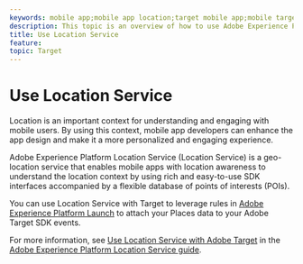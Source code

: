 ```yaml
---
keywords: mobile app;mobile app location;target mobile app;mobile target locations;location service;adobe experience cloud location service;pois;points of interest;sdk;location
description: This topic is an overview of how to use Adobe Experience Platform Location Service in Adobe Target.
title: Use Location Service
feature: 
topic: Target
---
```


# Use Location Service

Location is an important context for understanding and engaging with mobile users. By using this context, mobile app developers can enhance the app design and make it a more personalized and engaging experience.

Adobe Experience Platform Location Service (Location Service) is a geo-location service that enables mobile apps with location awareness to understand the location context by using rich and easy-to-use SDK interfaces accompanied by a flexible database of points of interests (POIs).

You can use Location Service with Target to leverage rules in [Adobe Experience Platform Launch](https://docs.adobe.com/content/help/en/launch/using/overview.html) to attach your Places data to your Adobe Target SDK events.

For more information, see [Use Location Service with Adobe Target](https://docs.adobe.com/content/help/en/places/using/use-places-with-other-solutions/places-target/places-target.html) in the [Adobe Experience Platform Location Service guide](https://docs.adobe.com/content/help/en/places/using/home.html).
